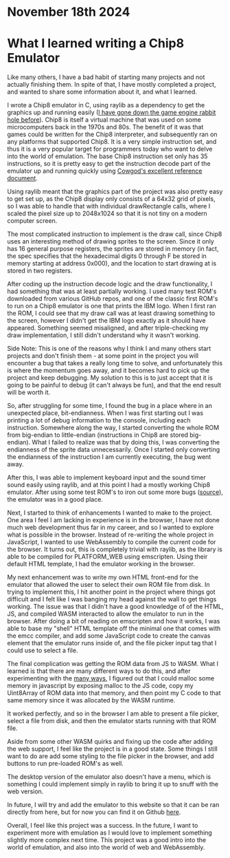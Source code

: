 November 18th 2024
===================

What I learned writing a Chip8 Emulator 
========================================

Like many others, I have a bad habit of starting many projects and not
actually finishing them. In spite of that, I have mostly completed a
project, and wanted to share some information about it, and what I
learned.

I wrote a Chip8 emulator in C, using raylib as a dependency to get the
graphics up and running easily ([I have gone down the game engine
rabbit hole before](https://github.com/Burke-Daniel/Aquarius)). Chip8
is itself a virtual machine that was used on some microcomputers back
in the 1970s and 80s. The benefit of it was that games could be
written for the Chip8 interpreter, and subsequently ran on any
platforms that supported Chip8. It is a very simple instruction set,
and thus it is a very popular target for programmers today who want to
delve into the world of emulation. The base Chip8 instruction set only
has 35 instructions, so it is pretty easy to get the instruction
decode part of the emulator up and running quickly using [Cowgod's excellent
reference document](http://devernay.free.fr/hacks/chip8/C8TECH10.HTM).

Using raylib meant that the graphics part of the project was also
pretty easy to get set up, as the Chip8 display only consists of a
64x32 grid of pixels, so I was able to handle that with individual
drawRectangle calls, where I scaled the pixel size up to 2048x1024 so
that it is not tiny on a modern computer screen.

The most complicated instruction to implement is the draw call, since
Chip8 uses an interesting method of drawing sprites to the
screen. Since it only has 16 general purpose registers, the sprites
are stored in memory (in fact, the spec specifies that the hexadecimal
digits 0 through F be stored in memory starting at address 0x000), and
the location to start drawing at is stored in two registers.

After coding up the instruction decode logic and the draw
functionality, I had something that was at least partially working. I
used many test ROM's downloaded from various GitHub repos, and one of
the classic first ROM's to run on a Chip8 emulator is one that prints
the IBM logo. When I first ran the ROM, I could see that my draw call
was at least drawing something to the screen, however I didn't get the
IBM logo exactly as it should have appeared. Something seemed
misaligned, and after triple-checking my draw implementation, I still
didn't understand why it wasn't working.

Side Note: This is one of the reasons why I think I and many others
start projects and don't finish them - at some point in the project
you will encounter a bug that takes a really long time to solve, and
unfortunately this is where the momentum goes away, and it becomes
hard to pick up the project and keep debugging. My solution to this is
to just accept that it is going to be painful to debug
(it can't always be fun), and that the end result will be worth it.

So, after struggling for some time, I found the bug in a place where
in an unexpected place, bit-endianness. When I was first starting out
I was printing a lot of debug information to the console, including
each instruction. Somewhere along the way, I started converting the
whole ROM from big-endian to little-endian (instructions in Chip8 are
stored big-endian). What I failed to realize was that by doing this, I
was converting the endianness of the sprite data unnecessarily. Once I
started only converting the endianness of the instruction I am
currently executing, the bug went away.

After this, I was able to implement keyboard input and the sound timer
sound easily using raylib, and at this point I had a mostly working
Chip8 emulator. After using some test ROM's to iron out some more bugs
([source](https://github.com/Timendus/chip8-test-suite)), the emulator
was in a good place.

Next, I started to think of enhancements I wanted to make to the
project. One area I feel I am lacking in experience is in the browser,
I have not done much web development thus far in my career, and so I
wanted to explore what is possible in the browser. Instead of
re-writing the whole project in JavaScript, I wanted to use
WebAssembly to compile the current code for the browser. It turns out,
this is completely trivial with raylib, as the library is able to be
compiled for PLATFORM_WEB using emscripten. Using
their default HTML template, I had the emulator working in the
browser.

My next enhancement was to write my own HTML front-end for the
emulator that allowed the user to select their own ROM file from
disk. In trying to implement this, I hit another point in the project
where things got difficult and I felt like I was banging my head
against the wall to get things working. The issue was that I didn't
have a good knowledge of of the HTML, JS, and compiled WASM interacted
to allow the emulator to run in the browser. After doing a bit of
reading on emscripten and how it works, I was able to base my "shell"
HTML template off the minimal one that comes with the emcc compiler,
and add some JavaScript code to create the canvas element that the
emulator runs inside of, and the file picker input tag that I could
use to select a file.

The final complication was getting the ROM data from JS to WASM. What
I learned is that there are many different ways to do this, and after
experimenting with the [many
ways](https://emscripten.org/docs/porting/connecting_cpp_and_javascript/Interacting-with-code.html),
I figured out that I could malloc some memory in javascript by
exposing malloc to the JS code, copy my Uint8Array of ROM data into
that memory, and then point my C code to that same memory since it was
allocated by the WASM runtime.

It worked perfectly, and so in the browser I am able to present a file
picker, select a file from disk, and then the emulator starts running
with that ROM file.

Aside from some other WASM quirks and fixing up the code after adding
the web support, I feel like the project is in a good state. Some
things I still want to do are add some styling to the file picker in
the browser, and add buttons to run pre-loaded ROM's as well.

The desktop version of the emulator also doesn't have a menu, which is
something I could implement simply in raylib to bring it up to snuff
with the web version.

In future, I will try and add the emulator to this website so that it
can be ran directly from here, but for now you can find it on Github [here](https://github.com/Burke-Daniel/chip8).

Overall, I feel like this project was a success. In the future, I want
to experiment more with emulation as I would love to implement
something slightly more complex next time. This project was a good
intro into the world of emulation, and also into the world of web and WebAssembly.
